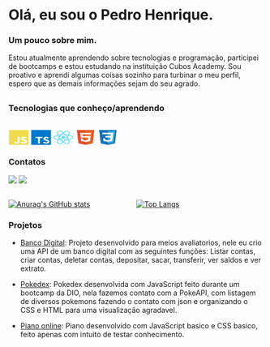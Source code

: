 # Olá, eu sou o Pedro Henrique.

### Um pouco sobre mim.
Estou atualmente aprendendo sobre tecnologias e programação, participei de bootcamps e estou estudando na instituição Cubos Academy. Sou proativo e aprendi algumas coisas sozinho para turbinar o meu perfil, espero que as demais informações sejam do seu agrado.
##
### Tecnologias que conheço/aprendendo
<div style="display: inline_block"><br>
  <img align="center" alt="Pedo-Js" height="30" width="40" src="https://raw.githubusercontent.com/devicons/devicon/master/icons/javascript/javascript-plain.svg">
  <img align="center" alt="Pedo-Ts" height="30" width="40" src="https://raw.githubusercontent.com/devicons/devicon/master/icons/typescript/typescript-plain.svg">
  <img align="center" alt="Pedo-React" height="30" width="40" src="https://raw.githubusercontent.com/devicons/devicon/master/icons/react/react-original.svg">
  <img align="center" alt="Pedo-HTML" height="30" width="40" src="https://raw.githubusercontent.com/devicons/devicon/master/icons/html5/html5-original.svg">
  <img align="center" alt="Pedo-CSS" height="30" width="40" src="https://raw.githubusercontent.com/devicons/devicon/master/icons/css3/css3-original.svg">
</div>

### Contatos

<div> 
  <a href = "mailto:phtaborda8@gmail.com"><img src="https://img.shields.io/badge/-Gmail-%23333?style=for-the-badge&logo=gmail&logoColor=white" target="_blank"></a>
  <a href="https://www.linkedin.com/in/pedro-henrique-taborda-silva-7b890b181/" target="_blank"><img src="https://img.shields.io/badge/-LinkedIn-%230077B5?style=for-the-badge&logo=linkedin&logoColor=white" target="_blank"></a> 
</div>

##

<div style="display: flex; justify-content: space-between;">
    <a href="https://github.com/Peredoro/github-readme-stats" style="flex: 1;">
        <img style="max-width: 100%; height: auto; display: block; margin: 0 auto;" src="https://github-readme-stats.vercel.app/api?username=Peredoro&show_icons=true&theme=radical" alt="Anurag's GitHub stats">
    </a>
    <a href="https://github.com/Peredoro" style="flex: 1;">
        <img style="max-width: 100%; height: auto; display: block; margin: 0 auto;" src="https://github-readme-stats.vercel.app/api/top-langs/?username=Peredoro&hide_progress=true&theme=radical" alt="Top Langs">
    </a>
</div>

### Projetos

- [Banco Digital](https://github.com/Peredoro/ApiBancoVitual): Projeto desenvolvido para meios avaliatorios, nele eu crio uma API de um banco digital com as seguintes funções: Listar contas, criar contas, deletar contas, depositar, sacar, transferir, ver saldos e ver extrato.
 
- [Pokedex](https://github.com/Peredoro/js-developer-pokedex): Pokedex desenvolvida com JavaScript feito durante um bootcamp da DIO, nela fazemos contato com a PokeAPI, com listagem de diversos pokemons fazendo o contato com json e organizando o CSS e HTML para uma visualização agradavel.
  
- [Piano online](https://github.com/Peredoro/piano-game): Piano desenvolvido com JavaScript basico e CSS basico, feito apenas com intuito de testar conhecimento.







